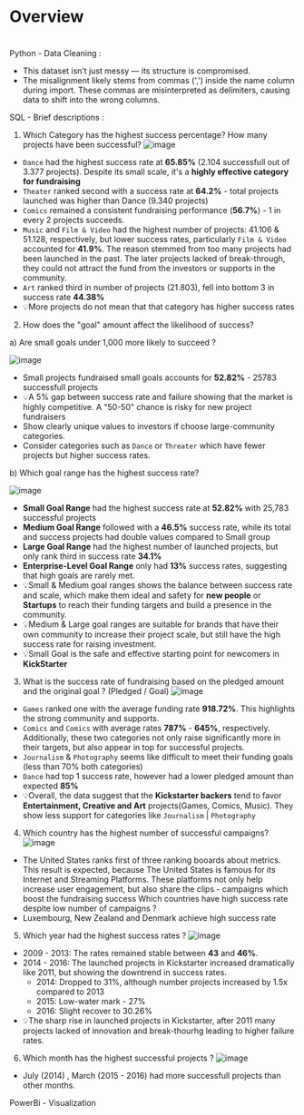 # Overview

# 
Python - Data Cleaning :
- This dataset isn’t just messy — its structure is compromised.
- The misalignment likely stems from commas (',') inside the name column during import. These commas are misinterpreted as delimiters, causing data to shift into the wrong columns.

SQL - Brief descriptions :
1.  Which Category has the highest success percentage? How many projects have been successful?
![image](https://github.com/user-attachments/assets/b3de002d-eaac-486c-9c44-79f935acf337)
- `Dance` had the highest success rate at **65.85%** (2.104 successfull out of 3.377 projects). Despite its small scale, it's a **highly effective category for fundraising**
- `Theater` ranked second with a success rate at **64.2%** - total projects launched was higher than Dance (9.340 projects)
- `Comics` remained a consistent fundraising performance (**56.7%**) - 1 in every 2 projects succeeds.
 - `Music` and `Film & Video` had the highest number of projects: 41.106 & 51.128, respectively, but lower success rates, particularly `Film & Video` accounted for **41.9%**. The reason stemmed from too many projects had been launched in the past. The later projects lacked of break-through, they could not attract the fund from the investors or supports in the community.
- `Art` ranked third in number of projects (21.803), fell into bottom 3 in success rate **44.38%**
- 💡More projects do not mean that that category has higher success rates

2. How does the "goal" amount affect the likelihood of success?

a) Are small goals under 1,000 more likely to succeed ?

![image](https://github.com/user-attachments/assets/76e42d0c-e226-413f-8011-e89320dd8393)

- Small projects fundraised small goals accounts for **52.82%** - 25783 successfull projects
- 💡A 5% gap between success rate and failure showing that the market is highly competitive. A "50-50" chance is risky for new project fundraisers
- Show clearly unique values to investors if choose large-community categories.
- Consider categories such as `Dance` or `Threater` which have fewer projects but higher success rates.

b) Which goal range has the highest success rate?

![image](https://github.com/user-attachments/assets/c6154a2e-eed5-4f9c-8c85-4a1b21c48d4a)

- **Small Goal Range** had the highest success rate at **52.82%** with 25,783 successful projects
- **Medium Goal Range** followed with a **46.5%** success rate, while its total and success projects had double values compared to Small group
- **Large Goal Range** had the highest number of  launched projects, but only rank third in success rate **34.1%**
- **Enterprise-Level Goal Range** only had **13%** success rates, suggesting that high goals are rarely met.
- 💡Small & Medium goal ranges shows the balance  between success rate and scale, which make them ideal and safety for **new people** or **Startups** to reach their funding targets and build a presence in the community.
- 💡Medium & Large goal ranges are suitable for brands that have their own community to increase their project scale, but still have the high success rate for raising investment.
- 💡Small Goal is the safe and effective starting point for newcomers in **KickStarter**

3. What is the success rate of fundraising based on the pledged amount and the original goal ? (Pledged / Goal)
![image](https://github.com/user-attachments/assets/1f324c9c-074f-4811-b774-46a94ace69bf)
- `Games` ranked one  with the average funding rate **918.72%**. This highlights the strong community and supports.
- `Comics` and `Comics` with average rates **787%** - **645%**, respectively. Additionally, these two categories not only raise significantly more in their targets, but also appear in top for successful projects.
- `Journalism` & `Photography` seems like difficult to meet their funding goals (less than 70% both categories)
- `Dance` had top 1 success rate, however had a lower pledged amount than expected **85%**
- 💡Overall, the data suggest that the **Kickstarter backers** tend to  favor **Entertainment, Creative and Art** projects(Games, Comics, Music). They show less support for categories like `Journalism` | `Photography`

4. Which country has the highest number of successful campaigns?
![image](https://github.com/user-attachments/assets/fff129fc-f25c-4c79-a29f-ce576a9b6333)
- The United States ranks first of three ranking booards about metrics. This result is expected, because The United States is famous for its Internet and Streaming Platforms. These platforms not only help increase user engagement, but also share the clips - campaigns which boost the fundraising success
Which countries have  high success rate despite  low number of campaigns ?
- Luxembourg, New Zealand and Denmark achieve high success rate

5. Which year had the highest success rates ?
![image](https://github.com/user-attachments/assets/c52471f0-3b66-4102-ba7d-e090a38a2027)
- 2009 - 2013: The rates remained stable between **43** and **46%**.
- 2014 - 2016: The launched projects in Kickstarter increased dramatically like 2011, but showing the downtrend in success rates.
    - 2014: Dropped to 31%, although number projects increased by 1.5x compared to 2013
    - 2015: Low-water mark - 27%
    - 2016: Slight recover to 30.26%
- 💡The sharp rise in launched projects in Kickstarter, after 2011 many projects lacked of innovation and break-thourhg leading to higher failure rates.

6. Which month has the highest successful projects ?
![image](https://github.com/user-attachments/assets/b1ffe6c7-649a-47c2-ba3e-fc93e1b2e2ee)
- July (2014) , March (2015 - 2016) had more successfull projects than other months.

PowerBi - Visualization

